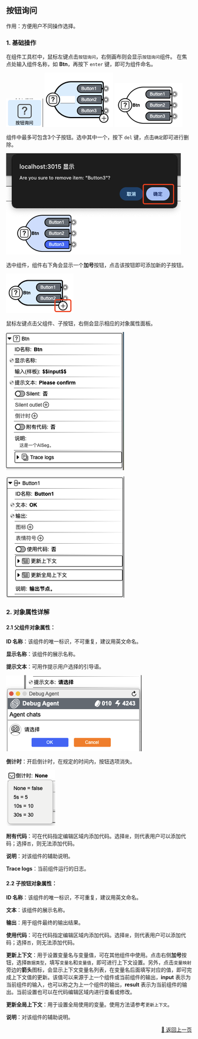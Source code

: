 ## 按钮询问

作用：方便用户不同操作选择。

### 1. 基础操作

在组件工具栏中，鼠标左键点击`按钮询问`，右侧画布则会显示`按钮询问`组件。
在焦点处输入组件名称，如 **Btn**，再按下 `enter` 键，即可为组件命名。
<p>
    <img src="../../../assets/query-confirm2_component_cn.jpg" alt="query-confirm2" />
    <img src="../../../assets/query-confirm1_component_cn.jpg" alt="query-confirm1" />
    <img src="../../../assets/query-confirm3_component_cn.jpg" alt="query-confirm3" />
</p>

组件中最多可包含3个子按钮。选中其中一个，按下 `del` 键，点击`确定`即可进行删除。
<p>
    <img src="../../../assets/query-confirm4_component_cn.jpg" alt="query-confirm4" />
</p>

选中组件，组件右下角会显示一个**加号**按钮，点击该按钮即可添加新的子按钮。

<p>
    <img src="../../../assets/query-confirm5_component_cn.jpg" alt="query-confirm5" />
</p>

鼠标左键点击父组件、子按钮，右侧会显示相应的对象属性面板。

<p><img src="../../../assets/query-confirm6_component_cn.jpg" alt="query-confirm6" /></p>
<p><img src="../../../assets/query-confirm7_component_cn.jpg" alt="query-confirm7" /></p>

### 2. 对象属性详解

#### 2.1 父组件对象属性：

**ID 名称**：该组件的唯一标识，不可重复，建议用英文命名。

**显示名称**：该组件的展示名称。

<!-- **输入（样板）**： -->

**提示文本**：可用作提示用户选择的引导语。
<p><img src="../../../assets/query-confirm11_component_cn.jpg" alt="query-confir11" /></p>

<!-- **Silent**：
<p><img src="../../../assets/query-confirm8_component_cn.jpg" alt="query-confir8" /></p>

**Silent outlet**：
<p><img src="../../../assets/query-confirm9_component_cn.jpg" alt="query-confir9" /></p> -->

**倒计时**：开启倒计时，在规定的时间内，按钮选项消失。
<p><img src="../../../assets/query-confirm10_component_cn.jpg" alt="query-confir10" /></p>

**附有代码**：可在代码指定编辑区域内添加代码。选择`是`，则代表用户可以添加代码；选择`否`，则无法添加代码。

**说明**：对该组件的辅助说明。

**Trace logs**：当前组件运行的日志。

#### 2.2 子按钮对象属性：

**ID 名称**：该组件的唯一标识，不可重复，建议用英文命名。

**文本**：该组件的展示名称。

**输出**：用于组件最终的输出结果。

<!-- **图标**：

**表情符号**： -->

**使用代码**：可在代码指定编辑区域内添加代码。选择`是`，则代表用户可以添加代码；选择`否`，则无法添加代码。

**更新上下文**：用于设置变量名与变量值，可在其他组件中使用。点击右侧**加号**按钮，选择`数据类型`，填写`变量名`和`变量值`，即可进行上下文设置。另外，点击`变量映射`旁边的**箭头**图标，会显示上下文变量名列表，在变量名后面填写对应的值，即可完成上下文值的更新。该值可以来源于上一个组件或当前组件的输出，**input** 表示为当前组件的输入，也可以称之为上一个组件的输出，**result** 表示为当前组件的输出。当前设置也可以在代码编辑区域内进行查看或修改。

**更新全局上下文**：用于设置全局使用的变量。使用方法请参考`更新上下文`。

**说明**：对该组件的辅助说明。

<p align="right" >
  <a href="../../components/common/index-zh_CN.md">
    🔗 返回上一页
  </a>
</p>
